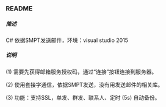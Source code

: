 ### README

##### 简述

C# 依据SMPT发送邮件，环境：visual studio 2015

##### 说明

(1) 需要先获得邮箱服务授权码，通过“连接”按钮连接到服务器。

(2) 使用套接字通信，依据SMPT发送，没有用发送邮件的相关库。

(3) 功能：支持SSL，单发、群发、联系人、定时 (5s) 自动备份。

